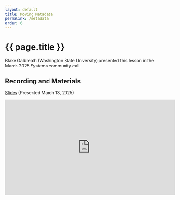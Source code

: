 ```yaml
---
layout: default
title: Moving Metadata
permalink: /metadata
order: 6
---
```


# {{ page.title }}

Blake Galbreath (Washington State University) presented this lesson in the March 2025 Systems community call.

## Recording and Materials

[Slides](https://docs.google.com/presentation/d/1yuQhOyprVIPaaE3_UhGm5Qu0SiM6nf8O/edit?usp=sharing&ouid=115321540829379572112&rtpof=true&sd=true) (Presented March 13, 2025)

<iframe width="560" height="315" src="https://www.youtube.com/embed/X5YvdHY6gu4?si=glx6wvQGuYA0Wjib" title="YouTube video player" frameborder="0" allow="accelerometer; autoplay; clipboard-write; encrypted-media; gyroscope; picture-in-picture; web-share" referrerpolicy="strict-origin-when-cross-origin" allowfullscreen></iframe>